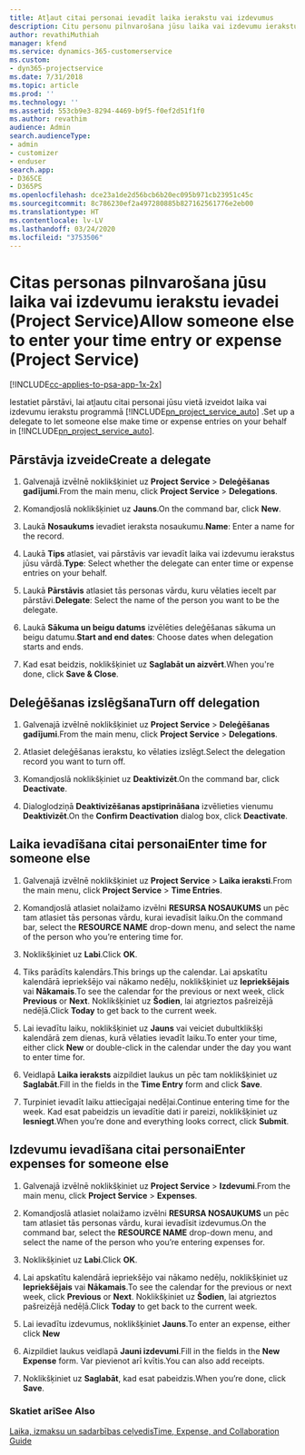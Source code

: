 ```yaml
---
title: Atļaut citai personai ievadīt laika ierakstu vai izdevumus
description: Citu personu pilnvarošana jūsu laika vai izdevumu ierakstu ievadei programmā Project Service
author: revathiMuthiah
manager: kfend
ms.service: dynamics-365-customerservice
ms.custom:
- dyn365-projectservice
ms.date: 7/31/2018
ms.topic: article
ms.prod: ''
ms.technology: ''
ms.assetid: 553cb9e3-8294-4469-b9f5-f0ef2d51f1f0
ms.author: revathim
audience: Admin
search.audienceType:
- admin
- customizer
- enduser
search.app:
- D365CE
- D365PS
ms.openlocfilehash: dce23a1de2d56bcb6b20ec095b971cb23951c45c
ms.sourcegitcommit: 8c786230ef2a497280885b827162561776e2eb00
ms.translationtype: HT
ms.contentlocale: lv-LV
ms.lasthandoff: 03/24/2020
ms.locfileid: "3753506"
---
```

# <a name="allow-someone-else-to-enter-your-time-entry-or-expense-project-service"></a><span data-ttu-id="06850-103">Citas personas pilnvarošana jūsu laika vai izdevumu ierakstu ievadei (Project Service)</span><span class="sxs-lookup"><span data-stu-id="06850-103">Allow someone else to enter your time entry or expense (Project Service)</span></span>

[!INCLUDE[cc-applies-to-psa-app-1x-2x](../includes/cc-applies-to-psa-app-1x-2x.md)]

<span data-ttu-id="06850-104">Iestatiet pārstāvi, lai atļautu citai personai jūsu vietā izveidot laika vai izdevumu ierakstu programmā [!INCLUDE[pn_project_service_auto](../includes/pn-project-service-auto.md)] .</span><span class="sxs-lookup"><span data-stu-id="06850-104">Set up a delegate to let someone else make time or expense entries on your behalf in [!INCLUDE[pn_project_service_auto](../includes/pn-project-service-auto.md)].</span></span>  
  
## <a name="create-a-delegate"></a><span data-ttu-id="06850-105">Pārstāvja izveide</span><span class="sxs-lookup"><span data-stu-id="06850-105">Create a delegate</span></span>  
  
1.  <span data-ttu-id="06850-106">Galvenajā izvēlnē noklikšķiniet uz **Project Service** > **Deleģēšanas gadījumi**.</span><span class="sxs-lookup"><span data-stu-id="06850-106">From the main menu, click **Project Service** > **Delegations**.</span></span>  
  
2.  <span data-ttu-id="06850-107">Komandjoslā noklikšķiniet uz **Jauns**.</span><span class="sxs-lookup"><span data-stu-id="06850-107">On the command bar, click **New**.</span></span>  
  
3. <span data-ttu-id="06850-108">Laukā **Nosaukums** ievadiet ieraksta nosaukumu.</span><span class="sxs-lookup"><span data-stu-id="06850-108">**Name**: Enter a name for the record.</span></span>  
  
4. <span data-ttu-id="06850-109">Laukā **Tips** atlasiet, vai pārstāvis var ievadīt laika vai izdevumu ierakstus jūsu vārdā.</span><span class="sxs-lookup"><span data-stu-id="06850-109">**Type**: Select whether the delegate can enter time or expense entries on your behalf.</span></span>  
  
5. <span data-ttu-id="06850-110">Laukā **Pārstāvis** atlasiet tās personas vārdu, kuru vēlaties iecelt par pārstāvi.</span><span class="sxs-lookup"><span data-stu-id="06850-110">**Delegate**: Select the name of the person you want to be the delegate.</span></span>  
  
6. <span data-ttu-id="06850-111">Laukā **Sākuma un beigu datums** izvēlēties deleģēšanas sākuma un beigu datumu.</span><span class="sxs-lookup"><span data-stu-id="06850-111">**Start and end dates**: Choose dates when delegation starts and ends.</span></span>  
  
7.  <span data-ttu-id="06850-112">Kad esat beidzis, noklikšķiniet uz **Saglabāt un aizvērt**.</span><span class="sxs-lookup"><span data-stu-id="06850-112">When you're done, click **Save & Close**.</span></span>  
  
## <a name="turn-off-delegation"></a><span data-ttu-id="06850-113">Deleģēšanas izslēgšana</span><span class="sxs-lookup"><span data-stu-id="06850-113">Turn off delegation</span></span>  
  
1.  <span data-ttu-id="06850-114">Galvenajā izvēlnē noklikšķiniet uz **Project Service** > **Deleģēšanas gadījumi**.</span><span class="sxs-lookup"><span data-stu-id="06850-114">From the main menu, click **Project Service** > **Delegations**.</span></span>  
  
2.  <span data-ttu-id="06850-115">Atlasiet deleģēšanas ierakstu, ko vēlaties izslēgt.</span><span class="sxs-lookup"><span data-stu-id="06850-115">Select the delegation record you want to turn off.</span></span>  
  
3.  <span data-ttu-id="06850-116">Komandjoslā noklikšķiniet uz **Deaktivizēt**.</span><span class="sxs-lookup"><span data-stu-id="06850-116">On the command bar, click **Deactivate**.</span></span>  
  
4.  <span data-ttu-id="06850-117">Dialoglodziņā **Deaktivizēšanas apstiprināšana** izvēlieties vienumu **Deaktivizēt**.</span><span class="sxs-lookup"><span data-stu-id="06850-117">On the **Confirm Deactivation** dialog box, click **Deactivate**.</span></span>  
  
## <a name="enter-time-for-someone-else"></a><span data-ttu-id="06850-118">Laika ievadīšana citai personai</span><span class="sxs-lookup"><span data-stu-id="06850-118">Enter time for someone else</span></span>  
  
1.  <span data-ttu-id="06850-119">Galvenajā izvēlnē noklikšķiniet uz **Project Service** > **Laika ieraksti**.</span><span class="sxs-lookup"><span data-stu-id="06850-119">From the main menu, click **Project Service** > **Time Entries**.</span></span>  
  
2.  <span data-ttu-id="06850-120">Komandjoslā atlasiet nolaižamo izvēlni **RESURSA NOSAUKUMS** un pēc tam atlasiet tās personas vārdu, kurai ievadīsit laiku.</span><span class="sxs-lookup"><span data-stu-id="06850-120">On the command bar, select the **RESOURCE NAME** drop-down menu, and select the name of the person who you’re entering time for.</span></span>  
  
3.  <span data-ttu-id="06850-121">Noklikšķiniet uz **Labi**.</span><span class="sxs-lookup"><span data-stu-id="06850-121">Click **OK**.</span></span>  
  
4.  <span data-ttu-id="06850-122">Tiks parādīts kalendārs.</span><span class="sxs-lookup"><span data-stu-id="06850-122">This brings up the calendar.</span></span> <span data-ttu-id="06850-123">Lai apskatītu kalendārā iepriekšējo vai nākamo nedēļu, noklikšķiniet uz **Iepriekšējais** vai **Nākamais**.</span><span class="sxs-lookup"><span data-stu-id="06850-123">To see the calendar for the previous or next week, click **Previous** or **Next**.</span></span> <span data-ttu-id="06850-124">Noklikšķiniet uz **Šodien**, lai atgrieztos pašreizējā nedēļā.</span><span class="sxs-lookup"><span data-stu-id="06850-124">Click **Today** to get back to the current week.</span></span>  
  
5.  <span data-ttu-id="06850-125">Lai ievadītu laiku, noklikšķiniet uz **Jauns** vai veiciet dubultklikšķi kalendārā zem dienas, kurā vēlaties ievadīt laiku.</span><span class="sxs-lookup"><span data-stu-id="06850-125">To enter your time, either click **New** or double-click in the calendar under the day you want to enter time for.</span></span>  
  
6.  <span data-ttu-id="06850-126">Veidlapā **Laika ieraksts** aizpildiet laukus un pēc tam noklikšķiniet uz **Saglabāt**.</span><span class="sxs-lookup"><span data-stu-id="06850-126">Fill in the fields in the **Time Entry** form and click **Save**.</span></span>  
  
7.  <span data-ttu-id="06850-127">Turpiniet ievadīt laiku attiecīgajai nedēļai.</span><span class="sxs-lookup"><span data-stu-id="06850-127">Continue entering time for the week.</span></span> <span data-ttu-id="06850-128">Kad esat pabeidzis un ievadītie dati ir pareizi, noklikšķiniet uz **Iesniegt**.</span><span class="sxs-lookup"><span data-stu-id="06850-128">When you’re done and everything looks correct, click **Submit**.</span></span>  
  
## <a name="enter-expenses-for-someone-else"></a><span data-ttu-id="06850-129">Izdevumu ievadīšana citai personai</span><span class="sxs-lookup"><span data-stu-id="06850-129">Enter expenses for someone else</span></span>  
  
1.  <span data-ttu-id="06850-130">Galvenajā izvēlnē noklikšķiniet uz **Project Service** > **Izdevumi**.</span><span class="sxs-lookup"><span data-stu-id="06850-130">From the main menu, click **Project Service** > **Expenses**.</span></span>  
  
2.  <span data-ttu-id="06850-131">Komandjoslā atlasiet nolaižamo izvēlni **RESURSA NOSAUKUMS** un pēc tam atlasiet tās personas vārdu, kurai ievadīsit izdevumus.</span><span class="sxs-lookup"><span data-stu-id="06850-131">On the command bar, select the **RESOURCE NAME** drop-down menu, and select the name of the person who you’re entering expenses for.</span></span>  
  
3.  <span data-ttu-id="06850-132">Noklikšķiniet uz **Labi**.</span><span class="sxs-lookup"><span data-stu-id="06850-132">Click **OK**.</span></span>  
  
4.  <span data-ttu-id="06850-133">Lai apskatītu kalendārā iepriekšējo vai nākamo nedēļu, noklikšķiniet uz **Iepriekšējais** vai **Nākamais**.</span><span class="sxs-lookup"><span data-stu-id="06850-133">To see the calendar for the previous or next week, click **Previous** or **Next**.</span></span> <span data-ttu-id="06850-134">Noklikšķiniet uz **Šodien**, lai atgrieztos pašreizējā nedēļā.</span><span class="sxs-lookup"><span data-stu-id="06850-134">Click **Today** to get back to the current week.</span></span>  
  
5.  <span data-ttu-id="06850-135">Lai ievadītu izdevumus, noklikšķiniet **Jauns**.</span><span class="sxs-lookup"><span data-stu-id="06850-135">To enter an expense, either click **New**</span></span>  
  
6.  <span data-ttu-id="06850-136">Aizpildiet laukus veidlapā **Jauni izdevumi**.</span><span class="sxs-lookup"><span data-stu-id="06850-136">Fill in the fields in the **New Expense** form.</span></span> <span data-ttu-id="06850-137">Var pievienot arī kvītis.</span><span class="sxs-lookup"><span data-stu-id="06850-137">You can also add receipts.</span></span>  
  
7.  <span data-ttu-id="06850-138">Noklikšķiniet uz **Saglabāt**, kad esat pabeidzis.</span><span class="sxs-lookup"><span data-stu-id="06850-138">When you’re done, click **Save**.</span></span>  
  
### <a name="see-also"></a><span data-ttu-id="06850-139">Skatiet arī</span><span class="sxs-lookup"><span data-stu-id="06850-139">See Also</span></span>  
 [<span data-ttu-id="06850-140">Laika, izmaksu un sadarbības ceļvedis</span><span class="sxs-lookup"><span data-stu-id="06850-140">Time, Expense, and Collaboration Guide</span></span>](../project-service/time-expense-collaboration-guide.md)
